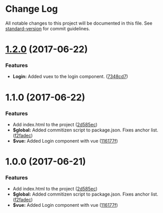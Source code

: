 # Change Log

All notable changes to this project will be documented in this file. See [standard-version](https://github.com/conventional-changelog/standard-version) for commit guidelines.

<a name="1.2.0"></a>
# [1.2.0](https://github.com/dobromir-hristov/learn-git/compare/v1.1.0...v1.2.0) (2017-06-22)


### Features

* **Login:** Added vuex to the login component. ([7348cd7](https://github.com/dobromir-hristov/learn-git/commit/7348cd7))



<a name="1.1.0"></a>
# 1.1.0 (2017-06-22)


### Features

* Add index.html to the project ([2d585ec](https://github.com/dobromir-hristov/learn-git/commit/2d585ec))
* **$global:** Added commitizen script to package.json. Fixes anchor list. ([f2fadec](https://github.com/dobromir-hristov/learn-git/commit/f2fadec))
* **$vue:** Added Login component with vue ([116177f](https://github.com/dobromir-hristov/learn-git/commit/116177f))



<a name="1.0.0"></a>
# 1.0.0 (2017-06-21)


### Features

* Add index.html to the project ([2d585ec](https://github.com/dobromir-hristov/learn-git/commit/2d585ec))
* **$global:** Added commitizen script to package.json. Fixes anchor list. ([f2fadec](https://github.com/dobromir-hristov/learn-git/commit/f2fadec))
* **$vue:** Added Login component with vue ([116177f](https://github.com/dobromir-hristov/learn-git/commit/116177f))



